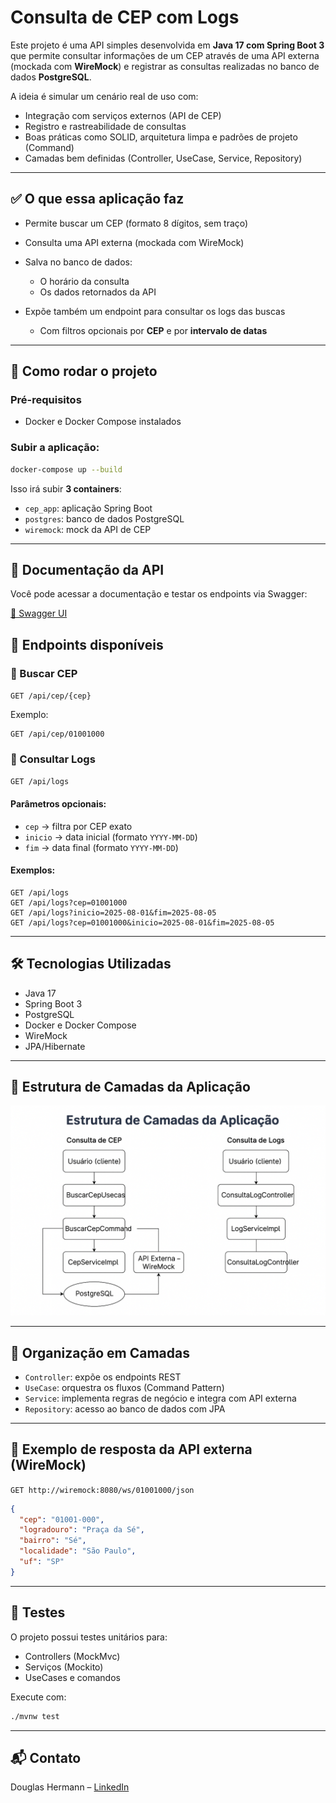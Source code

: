 # Consulta de CEP com Logs

Este projeto é uma API simples desenvolvida em **Java 17 com Spring Boot 3** que permite consultar informações de um CEP através de uma API externa (mockada com **WireMock**) e registrar as consultas realizadas no banco de dados **PostgreSQL**.

A ideia é simular um cenário real de uso com:

* Integração com serviços externos (API de CEP)
* Registro e rastreabilidade de consultas
* Boas práticas como SOLID, arquitetura limpa e padrões de projeto (Command)
* Camadas bem definidas (Controller, UseCase, Service, Repository)

---

## ✅ O que essa aplicação faz

* Permite buscar um CEP (formato 8 dígitos, sem traço)
* Consulta uma API externa (mockada com WireMock)
* Salva no banco de dados:

  * O horário da consulta
  * Os dados retornados da API
* Expõe também um endpoint para consultar os logs das buscas

  * Com filtros opcionais por **CEP** e por **intervalo de datas**

---

## 🚀 Como rodar o projeto

### Pré-requisitos

* Docker e Docker Compose instalados

### Subir a aplicação:

```bash
docker-compose up --build
```

Isso irá subir **3 containers**:

* `cep_app`: aplicação Spring Boot
* `postgres`: banco de dados PostgreSQL
* `wiremock`: mock da API de CEP

---

## 📘 Documentação da API

Você pode acessar a documentação e testar os endpoints via Swagger:

[🔗 Swagger UI](http://localhost:8080/swagger-ui/index.html)


## 🔗 Endpoints disponíveis

### 📍 Buscar CEP

`GET /api/cep/{cep}`

Exemplo:

```
GET /api/cep/01001000
```

### 📄 Consultar Logs

`GET /api/logs`

#### Parâmetros opcionais:

* `cep` → filtra por CEP exato
* `inicio` → data inicial (formato `YYYY-MM-DD`)
* `fim` → data final (formato `YYYY-MM-DD`)

#### Exemplos:

```
GET /api/logs
GET /api/logs?cep=01001000
GET /api/logs?inicio=2025-08-01&fim=2025-08-05
GET /api/logs?cep=01001000&inicio=2025-08-01&fim=2025-08-05
```

---

## 🛠 Tecnologias Utilizadas

* Java 17
* Spring Boot 3
* PostgreSQL
* Docker e Docker Compose
* WireMock
* JPA/Hibernate

---

## 🧱 Estrutura de Camadas da Aplicação

![estrutura-camadas](estrutura-camadas.png)



---

## 📌 Organização em Camadas

* `Controller`: expõe os endpoints REST
* `UseCase`: orquestra os fluxos (Command Pattern)
* `Service`: implementa regras de negócio e integra com API externa
* `Repository`: acesso ao banco de dados com JPA

---

## 📂 Exemplo de resposta da API externa (WireMock)

`GET http://wiremock:8080/ws/01001000/json`

```json
{
  "cep": "01001-000",
  "logradouro": "Praça da Sé",
  "bairro": "Sé",
  "localidade": "São Paulo",
  "uf": "SP"
}
```

---

## 🧪 Testes

O projeto possui testes unitários para:

* Controllers (MockMvc)
* Serviços (Mockito)
* UseCases e comandos

Execute com:

```bash
./mvnw test
```

---

## 📬 Contato

Douglas Hermann – [LinkedIn](https://www.linkedin.com/in/douglas-hermann-de-araujo/)
